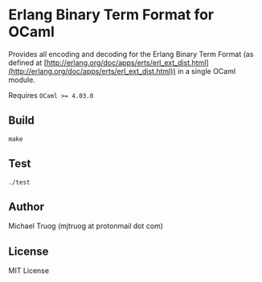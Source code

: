 Erlang Binary Term Format for OCaml
===================================

Provides all encoding and decoding for the Erlang Binary Term Format
(as defined at [http://erlang.org/doc/apps/erts/erl_ext_dist.html](http://erlang.org/doc/apps/erts/erl_ext_dist.html))
in a single OCaml module.

Requires `OCaml >= 4.03.0`

Build
-----

    make

Test
----

    ./test

Author
------

Michael Truog (mjtruog at protonmail dot com)

License
-------

MIT License

